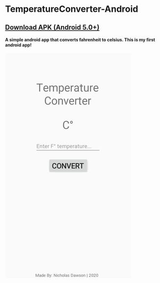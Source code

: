 # TemperatureConverter-Android
## [Download APK (Android 5.0+)](https://github.com/NicholasDawson/TemperatureConverter-Android/raw/master/app/release/temperature-converter-1-29-2020-1047pm.apk "Download APK (Android 5.0+)")
#### A simple android app that converts fahrenheit to celsius. This is my first android app!

![Screenshot](https://raw.githubusercontent.com/NicholasDawson/TemperatureConverter-Android/master/SCREENSHOTS/app.png "Screenshot")

